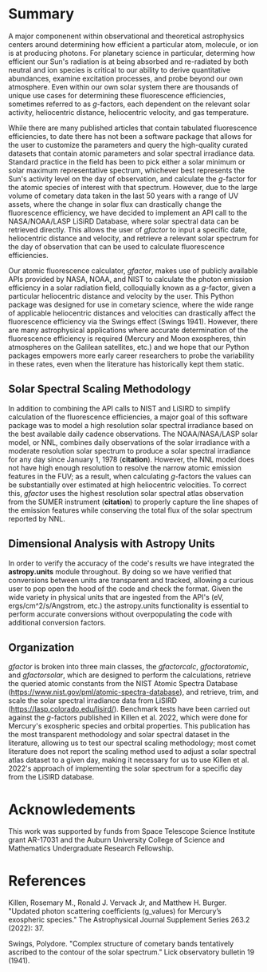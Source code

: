 # Summary

A major componenent within observational and theoretical astrophysics centers around determining how efficient a particular atom, molecule, or ion is at producing photons. For planetary science in particular, determing how efficient our Sun's radiation is at being absorbed and re-radiated by both neutral and ion species is critical to our ability to derive quantitative abundances, examine excitation processes, and probe beyond our own atmosphere. Even within our own solar system there are thousands of unique use cases for determining these fluorescence efficiencies, sometimes referred to as _g_-factors, each dependent on the relevant solar activity, heliocentric distance, heliocentric velocity, and gas temperature.

While there are many published articles that contain tabulated fluorescence efficiencies, to date there has not been a software package that allows for the user to customize the parameters and query the high-quality curated datasets that contain atomic parameters and solar spectral irradiance data. Standard practice in the field has been to pick either a solar minimum or solar maximum representative spectrum, whichever best represents the Sun's activity level on the day of observation, and calculate the _g_-factor for the atomic species of interest with that spectrum. However, due to the large volume of cometary data taken in the last 50 years with a range of UV assets, where the change in solar flux can drastically change the fluorescence efficiency, we have decided to implement an API call to the NASA/NOAA/LASP LiSiRD Database, where solar spectral data can be retrieved directly. This allows the user of _gfactor_ to input a specific date, heliocentric distance and velocity, and retrieve a relevant solar spectrum for the day of observation that can be used to calculate fluorescence efficiencies. 

Our atomic fluorescence calculator, _gfactor_, makes use of publicly available APIs provided by NASA, NOAA, and NIST to calculate the photon emission efficiency in a solar radiation field, colloquially known as a _g_-factor, given a particular heliocentric distance and velocity by the user. This Python package was designed for use in cometary science, where the wide range of applicable heliocentric distances and velocities can drastically affect the fluorescence efficiency via the Swings effect (Swings 1941). However, there are many astrophysical applications where accurate determination of the fluorescence efficiency is required (Mercury and Moon exospheres, thin atmospheres on the Galilean satellites, etc.) and we hope that our Python packages empowers more early career researchers to probe the variability in these rates, even when the literature has historically kept them static. 

## Solar Spectral Scaling Methodology

In addition to combining the API calls to NIST and LiSIRD to simplify calculation of the fluorescence efficiencies, a major goal of this software package was to model a high resolution solar spectral irradiance based on the best available daily cadence observations. The NOAA/NASA/LASP solar model, or NNL, combines daily observations of the solar irradiance with a moderate resolution solar spectrum to produce a solar spectral irradiance for any day since January 1, 1978 (__citation__). However, the NNL model does not have high enough resolution to resolve the narrow atomic emission features in the FUV; as a result, when calculating _g_-factors the values can be substantially over estimated at high heliocentric velocities. To correct this, _gfactor_ uses the highest resolution solar spectral atlas observation from the SUMER instrument (__citation__) to properly capture the line shapes of the emission features while conserving the total flux of the solar spectrum reported by NNL. 

## Dimensional Analysis with Astropy Units

In order to verify the accuracy of the code's results we have integrated the __astropy.units__ module throughout. By doing so we have verified that conversions between units are transparent and tracked, allowing a curious user to pop open the hood of the code and check the format. Given the wide variety in physical units that are ingested from the API's (eV, ergs/cm^2/s/Angstrom, etc.) the astropy.units functionality is essential to perform accurate conversions without overpopulating the code with additional conversion factors. 

## Organization

_gfactor_ is broken into three main classes, the _gfactorcalc_, _gfactoratomic_, and _gfactorsolar_, which are designed to perform the calculations, retrieve the queried atomic constants from the NIST Atomic Spectra Database (<https://www.nist.gov/pml/atomic-spectra-database>), and retrieve, trim, and scale the solar spectral irradiance data from LiSIRD (<https://lasp.colorado.edu/lisird/>). Benchmark tests have been carried out against the $g$-factors published in Killen et al. 2022, which were done for Mercury's exospheric species and orbital properties. This publication has the most transparent methodology and solar spectral dataset in the literature, allowing us to test our spectral scaling methodology; most comet literature does not report the scaling method used to adjust a solar spectral atlas dataset to a given day, making it necessary for us to use Killen et al. 2022's approach of implementing the solar spectrum for a specific day from the LiSIRD database.  

# Acknowledements

This work was supported by funds from Space Telescope Science Institute grant AR-17031 and the Auburn University College of Science and Mathematics Undergraduate Research Fellowship. 

# References

Killen, Rosemary M., Ronald J. Vervack Jr, and Matthew H. Burger. "Updated photon scattering coefficients (g_values) for Mercury’s exospheric species." The Astrophysical Journal Supplement Series 263.2 (2022): 37.

Swings, Polydore. "Complex structure of cometary bands tentatively ascribed to the contour of the solar spectrum." Lick observatory bulletin 19 (1941).


